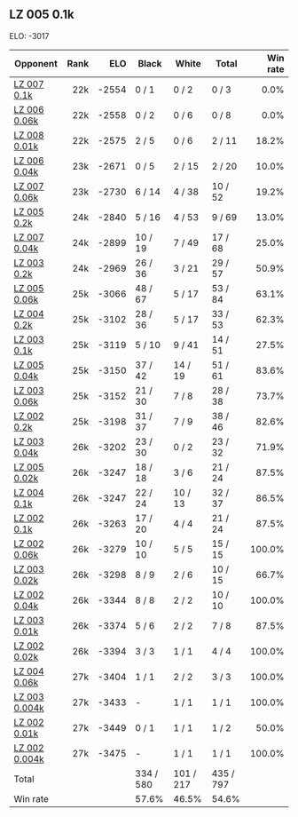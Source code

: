 ## LZ 005 0.1k ##

ELO: -3017

Opponent | Rank | ELO | Black | White | Total | Win rate
---------|-----:|----:|-------|-------|-------|-------:
[LZ 007 0.1k](LZ%20007%200.1k.md) | 22k | -2554 | 0 / 1 | 0 / 2 | 0 / 3 | 0.0%
[LZ 006 0.06k](LZ%20006%200.06k.md) | 22k | -2558 | 0 / 2 | 0 / 6 | 0 / 8 | 0.0%
[LZ 008 0.01k](LZ%20008%200.01k.md) | 22k | -2575 | 2 / 5 | 0 / 6 | 2 / 11 | 18.2%
[LZ 006 0.04k](LZ%20006%200.04k.md) | 23k | -2671 | 0 / 5 | 2 / 15 | 2 / 20 | 10.0%
[LZ 007 0.06k](LZ%20007%200.06k.md) | 23k | -2730 | 6 / 14 | 4 / 38 | 10 / 52 | 19.2%
[LZ 005 0.2k](LZ%20005%200.2k.md) | 24k | -2840 | 5 / 16 | 4 / 53 | 9 / 69 | 13.0%
[LZ 007 0.04k](LZ%20007%200.04k.md) | 24k | -2899 | 10 / 19 | 7 / 49 | 17 / 68 | 25.0%
[LZ 003 0.2k](LZ%20003%200.2k.md) | 24k | -2969 | 26 / 36 | 3 / 21 | 29 / 57 | 50.9%
[LZ 005 0.06k](LZ%20005%200.06k.md) | 25k | -3066 | 48 / 67 | 5 / 17 | 53 / 84 | 63.1%
[LZ 004 0.2k](LZ%20004%200.2k.md) | 25k | -3102 | 28 / 36 | 5 / 17 | 33 / 53 | 62.3%
[LZ 003 0.1k](LZ%20003%200.1k.md) | 25k | -3119 | 5 / 10 | 9 / 41 | 14 / 51 | 27.5%
[LZ 005 0.04k](LZ%20005%200.04k.md) | 25k | -3150 | 37 / 42 | 14 / 19 | 51 / 61 | 83.6%
[LZ 003 0.06k](LZ%20003%200.06k.md) | 25k | -3152 | 21 / 30 | 7 / 8 | 28 / 38 | 73.7%
[LZ 002 0.2k](LZ%20002%200.2k.md) | 25k | -3198 | 31 / 37 | 7 / 9 | 38 / 46 | 82.6%
[LZ 003 0.04k](LZ%20003%200.04k.md) | 26k | -3202 | 23 / 30 | 0 / 2 | 23 / 32 | 71.9%
[LZ 005 0.02k](LZ%20005%200.02k.md) | 26k | -3247 | 18 / 18 | 3 / 6 | 21 / 24 | 87.5%
[LZ 004 0.1k](LZ%20004%200.1k.md) | 26k | -3247 | 22 / 24 | 10 / 13 | 32 / 37 | 86.5%
[LZ 002 0.1k](LZ%20002%200.1k.md) | 26k | -3263 | 17 / 20 | 4 / 4 | 21 / 24 | 87.5%
[LZ 002 0.06k](LZ%20002%200.06k.md) | 26k | -3279 | 10 / 10 | 5 / 5 | 15 / 15 | 100.0%
[LZ 003 0.02k](LZ%20003%200.02k.md) | 26k | -3298 | 8 / 9 | 2 / 6 | 10 / 15 | 66.7%
[LZ 002 0.04k](LZ%20002%200.04k.md) | 26k | -3344 | 8 / 8 | 2 / 2 | 10 / 10 | 100.0%
[LZ 003 0.01k](LZ%20003%200.01k.md) | 26k | -3374 | 5 / 6 | 2 / 2 | 7 / 8 | 87.5%
[LZ 002 0.02k](LZ%20002%200.02k.md) | 26k | -3394 | 3 / 3 | 1 / 1 | 4 / 4 | 100.0%
[LZ 004 0.06k](LZ%20004%200.06k.md) | 27k | -3404 | 1 / 1 | 2 / 2 | 3 / 3 | 100.0%
[LZ 003 0.004k](LZ%20003%200.004k.md) | 27k | -3433 | - | 1 / 1 | 1 / 1 | 100.0%
[LZ 002 0.01k](LZ%20002%200.01k.md) | 27k | -3449 | 0 / 1 | 1 / 1 | 1 / 2 | 50.0%
[LZ 002 0.004k](LZ%20002%200.004k.md) | 27k | -3475 | - | 1 / 1 | 1 / 1 | 100.0%
Total | | | 334 / 580 | 101 / 217 | 435 / 797 | 
Win rate| | | 57.6% | 46.5% | 54.6% | 
